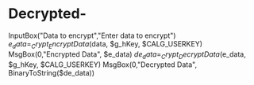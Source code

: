 # Decrypted-
 InputBox("Data to encrypt","Enter data to encrypt")  $e_data = _Crypt_EncryptData($data, $g_hKey, $CALG_USERKEY) MsgBox(0,"Encrypted Data", $e_data)  $de_data = _Crypt_DecryptData($e_data, $g_hKey, $CALG_USERKEY) MsgBox(0,"Decrypted Data", BinaryToString($de_data))
